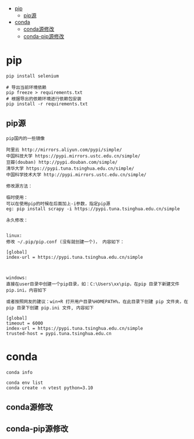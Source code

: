 - [pip](#pip)
  - [pip源](#pip源)
- [conda](#conda)
  - [conda源修改](#conda源修改)
  - [conda-pip源修改](#conda-pip源修改)

# pip

```shell
pip install selenium

# 导出当前环境依赖
pip freeze > requirements.txt
# 根据导出的依赖环境进行依赖包安装
pip install -r requirements.txt
```

## pip源

```shell
pip国内的一些镜像

阿里云 http://mirrors.aliyun.com/pypi/simple/ 
中国科技大学 https://pypi.mirrors.ustc.edu.cn/simple/ 
豆瓣(douban) http://pypi.douban.com/simple/ 
清华大学 https://pypi.tuna.tsinghua.edu.cn/simple/ 
中国科学技术大学 http://pypi.mirrors.ustc.edu.cn/simple/

修改源方法：

临时使用： 
可以在使用pip的时候在后面加上-i参数，指定pip源 
eg: pip install scrapy -i https://pypi.tuna.tsinghua.edu.cn/simple

永久修改： 


linux: 
修改 ~/.pip/pip.conf (没有就创建一个)， 内容如下：

[global]
index-url = https://pypi.tuna.tsinghua.edu.cn/simple



windows: 
直接在user目录中创建一个pip目录，如：C:\Users\xx\pip，在pip 目录下新建文件pip.ini，内容如下

或者按照网友的建议：win+R 打开用户目录%HOMEPATH%，在此目录下创建 pip 文件夹，在 pip 目录下创建 pip.ini 文件, 内容如下

[global]
timeout = 6000
index-url = https://pypi.tuna.tsinghua.edu.cn/simple
trusted-host = pypi.tuna.tsinghua.edu.cn
```

# conda

```shell
conda info

conda env list
conda create -n vtest python=3.10
```

## conda源修改

## conda-pip源修改